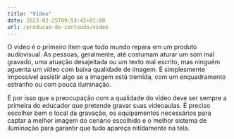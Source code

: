 ```yaml
---
title: "Vídeo"
date: 2023-02-25T09:53:42+01:00
url: /producao-de-conteudo/video
---
```


O vídeo é o primeiro item que todo mundo repara em um produto audiovisual. As pessoas, geralmente, até costumam aturar um som mal gravado, uma atuação desajeitada ou um texto mal escrito, mas ninguém aguenta um vídeo com baixa qualidade de imagem. É simplesmente impossível assistir algo se a imagem está tremida, com um enquadramento estranho ou com pouca iluminação.

É por isso que a preocupação com a qualidade do vídeo deve ser sempre a primeira do educador que pretende gravar suas videoaulas. É preciso escolher bem o local da gravação, os equipamentos necessários para captar a melhor imagem do cenário escolhido e o melhor sistema de iluminação para garantir que tudo apareça nitidamente na tela.